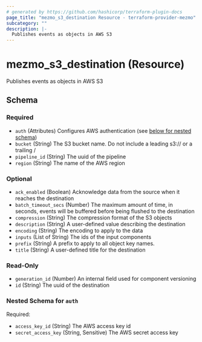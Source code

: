 ```yaml
---
# generated by https://github.com/hashicorp/terraform-plugin-docs
page_title: "mezmo_s3_destination Resource - terraform-provider-mezmo"
subcategory: ""
description: |-
  Publishes events as objects in AWS S3
---
```


# mezmo_s3_destination (Resource)

Publishes events as objects in AWS S3



<!-- schema generated by tfplugindocs -->
## Schema

### Required

- `auth` (Attributes) Configures AWS authentication (see [below for nested schema](#nestedatt--auth))
- `bucket` (String) The S3 bucket name. Do not include a leading s3:// or a trailing /
- `pipeline_id` (String) The uuid of the pipeline
- `region` (String) The name of the AWS region

### Optional

- `ack_enabled` (Boolean) Acknowledge data from the source when it reaches the destination
- `batch_timeout_secs` (Number) The maximum amount of time, in seconds, events will be buffered before being flushed to the destination
- `compression` (String) The compression format of the S3 objects
- `description` (String) A user-defined value describing the destination
- `encoding` (String) The encoding to apply to the data
- `inputs` (List of String) The ids of the input components
- `prefix` (String) A prefix to apply to all object key names.
- `title` (String) A user-defined title for the destination

### Read-Only

- `generation_id` (Number) An internal field used for component versioning
- `id` (String) The uuid of the destination

<a id="nestedatt--auth"></a>
### Nested Schema for `auth`

Required:

- `access_key_id` (String) The AWS access key id
- `secret_access_key` (String, Sensitive) The AWS secret access key
